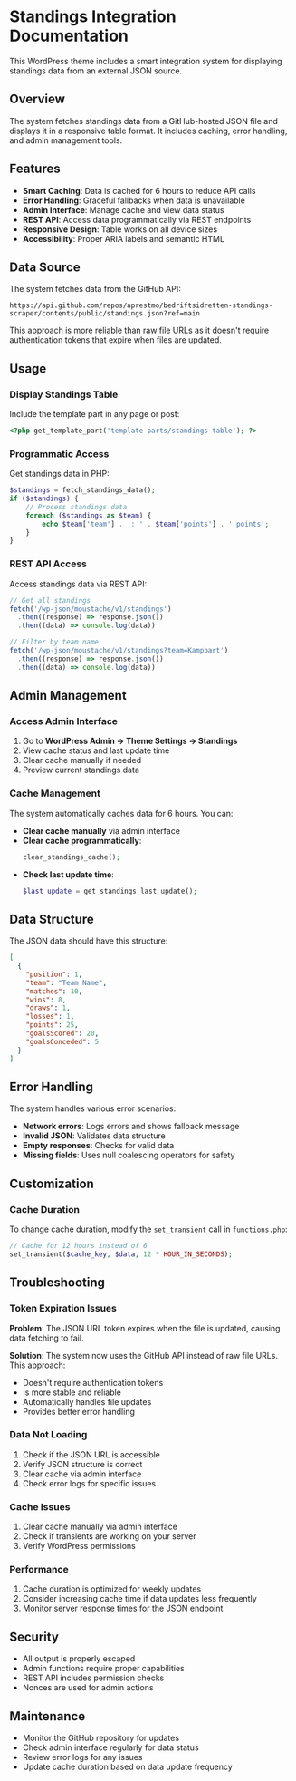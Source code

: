 # Standings Integration Documentation

This WordPress theme includes a smart integration system for displaying standings data from an external JSON source.

## Overview

The system fetches standings data from a GitHub-hosted JSON file and displays it in a responsive table format. It includes caching, error handling, and admin management tools.

## Features

- **Smart Caching**: Data is cached for 6 hours to reduce API calls
- **Error Handling**: Graceful fallbacks when data is unavailable
- **Admin Interface**: Manage cache and view data status
- **REST API**: Access data programmatically via REST endpoints
- **Responsive Design**: Table works on all device sizes
- **Accessibility**: Proper ARIA labels and semantic HTML

## Data Source

The system fetches data from the GitHub API:

```
https://api.github.com/repos/aprestmo/bedriftsidretten-standings-scraper/contents/public/standings.json?ref=main
```

This approach is more reliable than raw file URLs as it doesn't require authentication tokens that expire when files are updated.

## Usage

### Display Standings Table

Include the template part in any page or post:

```php
<?php get_template_part('template-parts/standings-table'); ?>
```

### Programmatic Access

Get standings data in PHP:

```php
$standings = fetch_standings_data();
if ($standings) {
    // Process standings data
    foreach ($standings as $team) {
        echo $team['team'] . ': ' . $team['points'] . ' points';
    }
}
```

### REST API Access

Access standings data via REST API:

```javascript
// Get all standings
fetch('/wp-json/moustache/v1/standings')
  .then((response) => response.json())
  .then((data) => console.log(data))

// Filter by team name
fetch('/wp-json/moustache/v1/standings?team=Kampbart')
  .then((response) => response.json())
  .then((data) => console.log(data))
```

## Admin Management

### Access Admin Interface

1. Go to **WordPress Admin → Theme Settings → Standings**
2. View cache status and last update time
3. Clear cache manually if needed
4. Preview current standings data

### Cache Management

The system automatically caches data for 6 hours. You can:

- **Clear cache manually** via admin interface
- **Clear cache programmatically**:
  ```php
  clear_standings_cache();
  ```
- **Check last update time**:
  ```php
  $last_update = get_standings_last_update();
  ```

## Data Structure

The JSON data should have this structure:

```json
[
  {
    "position": 1,
    "team": "Team Name",
    "matches": 10,
    "wins": 8,
    "draws": 1,
    "losses": 1,
    "points": 25,
    "goalsScored": 20,
    "goalsConceded": 5
  }
]
```

## Error Handling

The system handles various error scenarios:

- **Network errors**: Logs errors and shows fallback message
- **Invalid JSON**: Validates data structure
- **Empty responses**: Checks for valid data
- **Missing fields**: Uses null coalescing operators for safety

## Customization

### Cache Duration

To change cache duration, modify the `set_transient` call in `functions.php`:

```php
// Cache for 12 hours instead of 6
set_transient($cache_key, $data, 12 * HOUR_IN_SECONDS);
```

## Troubleshooting

### Token Expiration Issues

**Problem**: The JSON URL token expires when the file is updated, causing data fetching to fail.

**Solution**: The system now uses the GitHub API instead of raw file URLs. This approach:

- Doesn't require authentication tokens
- Is more stable and reliable
- Automatically handles file updates
- Provides better error handling

### Data Not Loading

1. Check if the JSON URL is accessible
2. Verify JSON structure is correct
3. Clear cache via admin interface
4. Check error logs for specific issues

### Cache Issues

1. Clear cache manually via admin interface
2. Check if transients are working on your server
3. Verify WordPress permissions

### Performance

1. Cache duration is optimized for weekly updates
2. Consider increasing cache time if data updates less frequently
3. Monitor server response times for the JSON endpoint

## Security

- All output is properly escaped
- Admin functions require proper capabilities
- REST API includes permission checks
- Nonces are used for admin actions

## Maintenance

- Monitor the GitHub repository for updates
- Check admin interface regularly for data status
- Review error logs for any issues
- Update cache duration based on data update frequency
